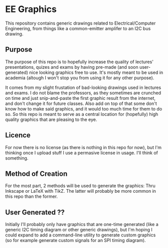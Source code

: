 # EE Graphics
This repository contains generic drawings related to Electrical/Computer Engineering, from things like a common-emitter amplifer to an I2C bus drawing.

## Purpose
The purpose of this repo is to hopefully increase the quality of lectures' presentations, quizes and exams by having pre-made (and soon user-generated) nice looking graphics free to use. It's mostly meant to be used in academia (altough I won't stop you from using it for any other purpose).

It comes from my slight frustation of bad-looking drawings used in lectures and exams. I do not blame the professors, as they sometimes are crunched on time and just snip-and-paste the first graphic result from the internet, and don't change it for future classes. Also add on top of that some don't know how to make said graphics, and it would too much time for them to do so. So this repo is meant to serve as a central location for (hopefully) high quality graphics that are pleasing to the eye.

## Licence
For now there is no license (as there is nothing in this repo for now), but I'm thinking once I upload stuff I use a permasive license in usage. I'll think of something.

## Method of Creation
For the most part, 2 methods will be used to generate the graphics: Thru Inkscape or LaTeX with TikZ. The latter will probably be more common in this repo than the former.

## User Generated ??
Initially I'll probably only have graphics that are one-time generated (like a generic I2C timing diagram or other generic drawings), but I'm hoping I could expand to add a command-line utility to generate custom graphics (so for example generate custom signals for an SPI timing diagram).
